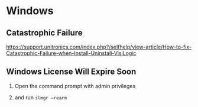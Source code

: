 # Windows

## Catastrophic Failure

https://support.unitronics.com/index.php?/selfhelp/view-article/How-to-fix-Catastrophic-Failure-when-Install-Uninstall-VisiLogic

## Windows License Will Expire Soon

1. Open the command prompt with admin privileges

2. and run `slmgr –rearm`
   